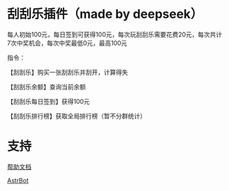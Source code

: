 
# 刮刮乐插件（made by deepseek）
每人初始100元，每日签到可获得100元，每次玩刮刮乐需要花费20元，每次共计7次中奖机会，每次中奖最低0元，最高100元

指令：

【刮刮乐】购买一张刮刮乐并刮开，计算得失       

【刮刮乐余额】查询当前余额 

【刮刮乐每日签到】获得100元

【刮刮乐排行榜】获取全局排行榜（暂不分群统计）


# 支持

[帮助文档](https://astrbot.soulter.top/dev/plugin.html)

[AstrBot](https://github.com/Soulter/AstrBot)
